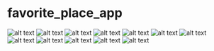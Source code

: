 # favorite_place_app

![alt text](Screenshot_20240917-045737.jpg) ![alt text](Screenshot_20240917-045741.jpg) ![alt text](Screenshot_20240917-045804.jpg) ![alt text](Screenshot_20240917-045808.jpg) ![alt text](Screenshot_20240917-045817.jpg) ![alt text](Screenshot_20240917-045826.jpg)
![alt text](Screenshot_20240917-164010.jpg) ![alt text](Screenshot_20240917-164005.jpg) ![alt text](Screenshot_20240917-163914.jpg) ![alt text](Screenshot_20240917-163853.jpg) ![alt text](Screenshot_20240917-163821.jpg) ![alt text](Screenshot_20240917-0457371.jpg)